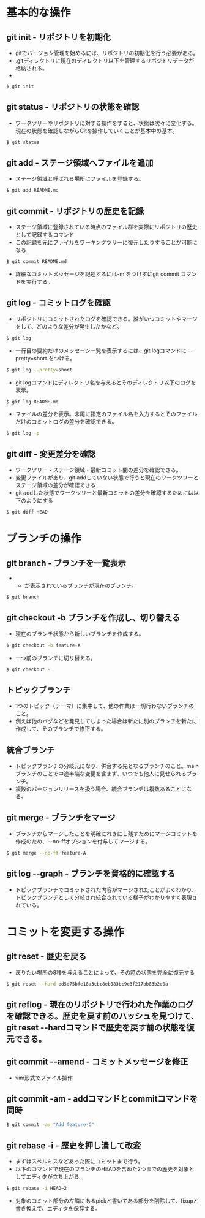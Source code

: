 
# 基本的な操作
## git init - リポジトリを初期化
- gitでバージョン管理を始めるには、リポジトリの初期化を行う必要がある。
- .gitディレクトリに現在のディレクトリ以下を管理するリポジトリデータが格納される。
- 
```bash
$ git init
```

## git status - リポジトリの状態を確認
- ワークツリーやリポジトリに対する操作をすると、状態は次々に変化する。現在の状態を確認しながらGitを操作していくことが基本中の基本。
```bash
$ git status
```

## git add - ステージ領域へファイルを追加
- ステージ領域と呼ばれる場所にファイルを登録する。
```bash
$ git add README.md
```

## git commit - リポジトリの歴史を記録
- ステージ領域に登録されている時点のファイル群を実際にリポジトリの歴史として記録するコマンド
- この記録を元にファイルをワーキングツリーに復元したりすることが可能になる
```bash
$ git commit README.md
```
- 詳細なコミットメッセージを記述するには-m をつけずにgit commit コマンドを実行する。

## git log - コミットログを確認
- リポジトリにコミットされたログを確認できる。誰がいつコミットやマージをして、どのような差分が発生したかなど。
```bash
$ git log
```
- 一行目の要約だけのメッセージ一覧を表示するには、git logコマンドに --pretty=short をつける。
```bash
$ git log --pretty=short
```
- git logコマンドにディレクトリ名を与えるとそのディレクトリ以下のログを表示。
```bash
$ git log README.md
```
- ファイルの差分を表示。末尾に指定のファイル名を入力するとそのファイルだけのコミットログの差分を確認できる。
```bash
$ git log -p
```

## git diff - 変更差分を確認
- ワークツリー・ステージ領域・最新コミット間の差分を確認できる。
- 変更ファイルがあり、git addしていない状態で行うと現在のワークツリーとステージ領域の差分が確認できる
- git addした状態でワークツリーと最新コミットの差分を確認するためには以下のようにする
```bash
$ git diff HEAD
```

# ブランチの操作
## git branch - ブランチを一覧表示
- * が表示されているブランチが現在のブランチ。
```bash
$ git branch
```

## git checkout -b ブランチを作成し、切り替える
- 現在のブランチ状態から新しいブランチを作成する。
```bash
$ git checkout -b feature-A
```
 - 一つ前のブランチに切り替える。
```bash
$ git checkout -
```

## トピックブランチ
- 1つのトピック（テーマ）に集中して、他の作業は一切行わないブランチのこと。
- 例えば他のバグなどを発見してしまった場合は新たに別のブランチを新たに作成して、そのブランチで修正する。

## 統合ブランチ
 - トピックブランチの分岐元になり、併合する先となるブランチのこと。mainブランチのことで中途半端な変更を含まず、いつでも他人に見せられるブランチ。
 - 複数のバージョンリリースを扱う場合、統合ブランチは複数あることになる。

## git merge - ブランチをマージ
- ブランチからマージしたことを明確にれきにし残すためにマージコミットを作成のため、--no-ffオプションを付与してマージする。
```bash
$ git merge --no-ff feature-A
```

## git log --graph - ブランチを資格的に確認する
- トピックブランチでコミットされた内容がマージされたことがよくわかり、トピックブランチとして分岐され統合されている様子がわかりやすく表現されている。

# コミットを変更する操作
## git reset - 歴史を戻る
- 戻りたい場所の8種を与えることによって、その時の状態を完全に復元する
```bash
$ git reset --hard ed5d75bfe18a3cbc8eb083bc9e3f217bb83b2e0a
```

## git reflog - 現在のリポジトリで行われた作業のログを確認できる。歴史を戻す前のハッシュを見つけて、git reset --hardコマンドで歴史を戻す前の状態を復元できる。

## git commit --amend - コミットメッセージを修正
 - vim形式でファイル操作

## git commit -am - addコマンドとcommitコマンドを同時
```bash
$ git commit -am "Add feature-C"
```

## git rebase -i - 歴史を押し潰して改変
- まずはスペルミスなどあった際にコミットまで行う。
- 以下のコマンドで現在のブランチのHEADを含めた2つまでの歴史を対象としてエディタが立ち上がる。
```bash
$ git rebase -i HEAD~2
```
- 対象のコミット部分の左隣にあるpickと書いてある部分を削除して、fixupと書き換えて、エディタを保存する。
